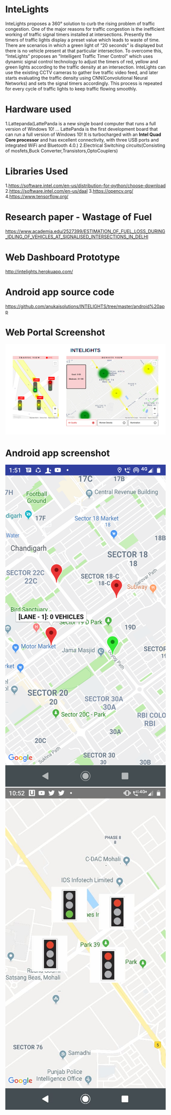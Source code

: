 # InteLights
InteLights proposes a 360° solution to curb the rising problem of traffic congestion. One of the major reasons for traffic congestion is the inefficient working of traffic signal timers installed at intersections. Presently the timers of traffic lights display a preset value which leads to waste of time. There are scenarios in which a green light of “20 seconds” is displayed but there is no vehicle present at that particular intersection. To overcome this, “InteLights” proposes an "Intelligent Traffic Timer Control" which uses dynamic signal control technology to adjust the timers of red, yellow and green lights according to the traffic density at an intersection. InteLights can use the existing CCTV cameras to gather live traffic video feed, and later starts evaluating the traffic density using CNN(Convolutional Neural Networks) and sets the signal timers accordingly. This process is repeated for every cycle of traffic lights to keep traffic flowing smoothly.

# Hardware used
1.Lattepanda(LattePanda is a new single board computer that runs a full version of Windows 10! ... LattePanda is the first development board that can run a full version of Windows 10! It is turbocharged with an **Intel Quad Core processor** and has excellent connectivity, with three USB ports and integrated WiFi and Bluetooth 4.0.)
2.Electrical Switching circuits(Consisting of mosfets,Buck Converter,Transistors,OptoCouplers)

# Libraries Used
1.https://software.intel.com/en-us/distribution-for-python/choose-download
2.https://software.intel.com/en-us/daal
3.https://opencv.org/
4.https://www.tensorflow.org/

# Research paper - Wastage of Fuel
https://www.academia.edu/2527399/ESTIMATION_OF_FUEL_LOSS_DURING_IDLING_OF_VEHICLES_AT_SIGNALISED_INTERSECTIONS_IN_DELHI

# Web Dashboard Prototype
http://intelights.herokuapp.com/

# Android app source code
https://github.com/anukaisolutions/INTELIGHTS/tree/master/android%20app

# Web Portal Screenshot
![Android](portal.png)

# Android app screenshot
![Android](screenshot.png)
![Android](WhatsApp%20Image%202019-09-12%20at%2010.52.27%20AM.jpeg)


